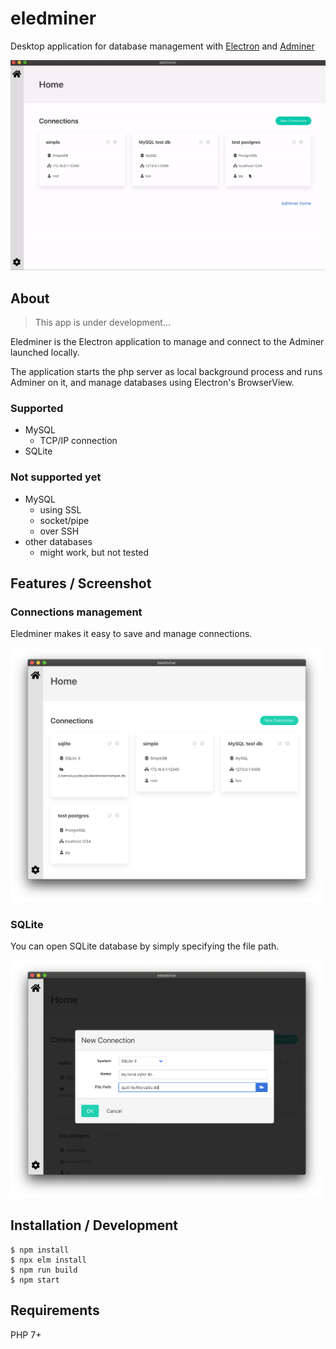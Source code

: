 eledminer
====

Desktop application for database management with [Electron](https://www.electronjs.org/) and [Adminer](https://www.adminer.org/)

<img src="./resource/images/image.gif" width=600>

## About

> This app is under development...

Eledminer is the Electron application to manage and connect to the Adminer launched locally.

The application starts the php server as local background process and runs Adminer on it, and manage databases using Electron's BrowserView.

### Supported

- MySQL
  - TCP/IP connection
- SQLite

### Not supported yet

- MySQL
  - using SSL
  - socket/pipe
  - over SSH
- other databases
  - might work, but not tested

## Features / Screenshot

### Connections management

Eledminer makes it easy to save and manage connections.

<img src="./resource/images/connections.png" width=500>

### SQLite

You can open SQLite database by simply specifying the file path.

<img src="./resource/images/sqlite.png" width=500>

## Installation / Development

```
$ npm install
$ npx elm install
$ npm run build
$ npm start
```

## Requirements

PHP 7+
